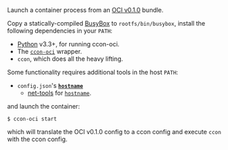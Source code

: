 Launch a container process from an [OCI v0.1.0][oci] bundle.

Copy a statically-compiled [BusyBox][] to `rootfs/bin/busybox`,
install the following dependencies in your `PATH`:

* [Python][] v3.3+, for running ccon-oci.
* The [`ccon-oci`][ccon-oci] wrapper.
* `ccon`, which does all the heavy lifting.

Some functionality requires additional tools in the host `PATH`:

* `config.json`'s [**`hostname`**][oci-hostname]
  * [net-tools][] for [`hostname`][hostname.1].

and launch the container:

    $ ccon-oci start

which will translate the OCI v0.1.0 config to a ccon config and
execute `ccon` with the ccon config.

[oci]: https://github.com/opencontainers/specs/tree/v0.1.1
[ccon-oci]: ../../../../ccon-oci
[oci-hostname]: https://github.com/opencontainers/specs/blob/v0.1.1/config.md#hostname

[BusyBox]: http://www.busybox.net/
[net-tools]: http://net-tools.sourceforge.net/
[Python]: https://www.python.org/

[hostname.1]: http://man7.org/linux/man-pages/man1/hostname.1.html
